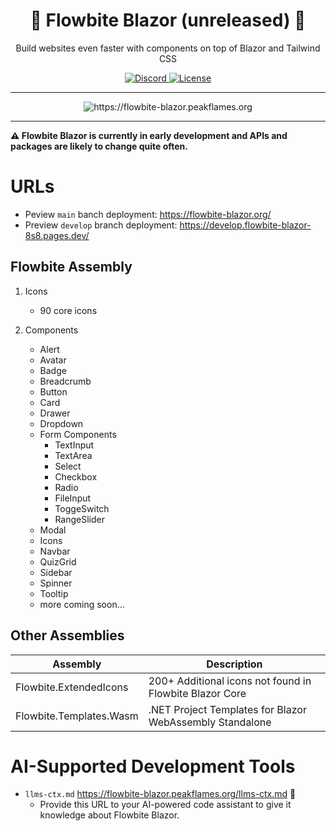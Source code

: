 <div align="center">
  <h1>🚧 Flowbite Blazor (unreleased) 🚧</h1>
  <p>
    Build websites even faster with components on top of Blazor and Tailwind CSS
  </p>
  <p>
    <a href="https://discord.com/invite/4eeurUVvTy">
      <img src="https://img.shields.io/discord/902911619032576090?color=%237289da&label=Discord" alt="Discord">
    </a>
    <a href="https://flowbite.com/getting-started/license/">
      <img src="https://img.shields.io/badge/license-MIT-blue" alt="License">
    </a>
  </p>
</div>

---

<div align="center">
  <p />
  <p>
    <img alt="https://flowbite-blazor.peakflames.org" src="docs/assests/screenshot.png" />
  </p>
</div>

---

**⚠️ Flowbite Blazor is currently in early development and APIs and packages are likely to change quite often.**

# URLs

- Peview `main` banch deployment: <https://flowbite-blazor.org/>
- Preview `develop` branch deployment: <https://develop.flowbite-blazor-8s8.pages.dev/>

## Flowbite Assembly

1. Icons
   - 90 core icons

1. Components
   - Alert
   - Avatar
   - Badge
   - Breadcrumb
   - Button
   - Card
   - Drawer
   - Dropdown
   - Form Components
       - TextInput
       - TextArea
       - Select
       - Checkbox
       - Radio
       - FileInput
       - ToggeSwitch
       - RangeSlider
   - Modal
   - Icons
   - Navbar
   - QuizGrid
   - Sidebar
   - Spinner
   - Tooltip
   - more coming soon...

## Other Assemblies

| Assembly                | Description                                              |
| ----------------------- | -------------------------------------------------------- |
| Flowbite.ExtendedIcons  | 200+ Additional icons not found in Flowbite Blazor Core  |
| Flowbite.Templates.Wasm | .NET Project Templates for Blazor WebAssembly Standalone |

# AI-Supported Development Tools

- `llms-ctx.md` <https://flowbite-blazor.peakflames.org/llms-ctx.md> 🤖
    - Provide this URL to your AI-powered code assistant to give it knowledge about Flowbite Blazor.

